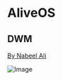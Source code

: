<div style="text-aligh: center">
<h1> AliveOS </h1>
<h2> DWM </h2> 
<a href='https://devbyna.com'>By Nabeel Ali</a>
</div>

![Image](img/title2.gif)
